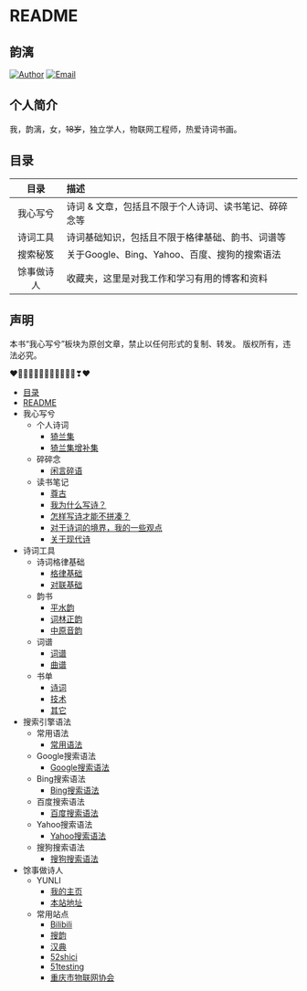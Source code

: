 # README

## 韵漓

[![Author](https://img.shields.io/badge/author-yunli-blue.svg?style=flat-square)](https://yunlihub.top) [![Email](https://img.shields.io/badge/Email%20me-yunlihub@gmail.com-green.svg?style=flat-square)](mailto:yunlihub@gmail.com)

## 个人简介

我，韵漓，女，<s>18岁</s>，独立学人，物联网工程师，热爱诗词书画。

## 目录

| 目录 | 描述 |
| :---: | :--- |
| 我心写兮 | 诗词 & 文章，包括且不限于个人诗词、读书笔记、碎碎念等 |
| 诗词工具 | 诗词基础知识，包括且不限于格律基础、韵书、词谱等 |
| 搜索秘笈 | 关于Google、Bing、Yahoo、百度、搜狗的搜索语法 |
| 馀事做诗人 | 收藏夹，这里是对我工作和学习有用的博客和资料 |

## 声明

本书“我心写兮”板块为原创文章，禁止以任何形式的复制、转发。
版权所有，违法必究。

❤️💛💚💙💜💕💞💓💗💖💘💝❣❤

- [目录](SUMMARY.md)
- [README](README.md)
- 我心写兮
  - 个人诗词
    - [猗兰集](我心写兮/个人诗词/01猗兰集.md)
    - [猗兰集增补集](我心写兮/个人诗词/02猗兰集增补集.md)
  - 碎碎念
    - [闲言碎语](我心写兮/碎碎念/闲言碎语.md)
  - 读书笔记
    - [尊古](我心写兮/读书笔记/01尊古.md)
    - [我为什么写诗？](我心写兮/读书笔记/02我为什么写诗？.md)
    - [怎样写诗才能不拼凑？](我心写兮/读书笔记/03怎样写诗才能不拼凑？.md)
    - [对于诗词的境界，我的一些观点](我心写兮/读书笔记/04对于诗词的境界，我的一些观点.md)
    - [关于现代诗](我心写兮/读书笔记/05关于现代诗.md)
- 诗词工具
  - 诗词格律基础
    - [格律基础](诗词工具/诗词格律基础/01格律基础.md)
    - [对联基础](诗词工具/诗词格律基础/02对联基础.md) 
  - 韵书
    - [平水韵](https://sou-yun.cn/QR.aspx)
    - [词林正韵](https://sou-yun.cn/QR.aspx?ci=*)
    - [中原音韵](https://sou-yun.cn/zyqr.aspx)
  - 词谱
    - [词谱](https://sou-yun.cn/QueryCiTune.aspx)
    - [曲谱](https://sou-yun.cn/QueryQuTune.aspx)
  - 书单
    - [诗词](诗词工具/书单/01诗词.md)
    - [技术](诗词工具/书单/02技术.md)
    - [其它](诗词工具/书单/03其它.md)
- 搜索引擎语法
  - 常用语法
    - [常用语法](搜索引擎语法/常用语法/常用语法.md)
  - Google搜索语法
    - [Google搜索语法](搜索引擎语法/Google搜索语法/Google搜索语法.md)
  - Bing搜索语法
    - [Bing搜索语法](搜索引擎语法/Bing搜索语法/Bing搜索语法.md)
  - 百度搜索语法
    - [百度搜索语法](搜索引擎语法/百度搜索语法/百度搜索语法.md)
  - Yahoo搜索语法
    - [Yahoo搜索语法](搜索引擎语法/Yahoo搜索语法/Yahoo搜索语法.md)
  - 搜狗搜索语法
    - [搜狗搜索语法](搜索引擎语法/搜狗搜索语法/搜狗搜索语法.md)
- 馀事做诗人
  - YUNLI
    - [我的主页](https://yunlihub.top/)
    - [本站地址](https://yunlihub.gitbook.io/blog/)
  - 常用站点
    - [Bilibili](https://www.bilibili.com/)
    - [搜韵](https://sou-yun.cn/)
    - [汉典](https://www.zdic.net/)
    - [52shici](https://www.52shici.com/)
    - [51testing](http://www.51testing.com/)
    - [重庆市物联网协会](http://www.cqiota.org/)